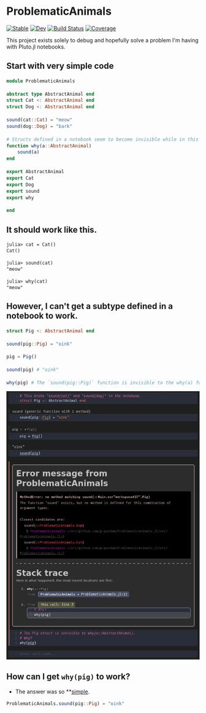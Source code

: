# ProblematicAnimals

[![Stable](https://img.shields.io/badge/docs-stable-blue.svg)](https://g-gundam.github.io/ProblematicAnimals.jl/stable/)
[![Dev](https://img.shields.io/badge/docs-dev-blue.svg)](https://g-gundam.github.io/ProblematicAnimals.jl/dev/)
[![Build Status](https://github.com/g-gundam/ProblematicAnimals.jl/actions/workflows/CI.yml/badge.svg?branch=main)](https://github.com/g-gundam/ProblematicAnimals.jl/actions/workflows/CI.yml?query=branch%3Amain)
[![Coverage](https://codecov.io/gh/g-gundam/ProblematicAnimals.jl/branch/main/graph/badge.svg)](https://codecov.io/gh/g-gundam/ProblematicAnimals.jl)

This project exists solely to debug and hopefully solve a problem I'm having with Pluto.jl notebooks.

## Start with very simple code

```julia
module ProblematicAnimals

abstract type AbstractAnimal end
struct Cat <: AbstractAnimal end
struct Dog <: AbstractAnimal end

sound(cat::Cat) = "meow"
sound(dog::Dog) = "bark"

# Structs defined in a notebook seem to become invisible while in this function.
function why(a::AbstractAnimal)
    sound(a)
end

export AbstractAnimal
export Cat
export Dog
export sound
export why

end
```

## It should work like this.

```julia-repl
julia> cat = Cat()
Cat()

julia> sound(cat)
"meow"

julia> why(cat)
"meow"
```

## However, I can't get a subtype defined in a notebook to work.

```julia
struct Pig <: AbstractAnimal end

sound(pig::Pig) = "oink"

pig = Pig()

sound(pig) # "oink"

why(pig) # The `sound(pig::Pig)` function is invisible to the why(a) function.
```

![error](https://github.com/g-gundam/ProblematicAnimals.jl/blob/main/pig.png?raw=true)

## How can I get `why(pig)` to work?

- The answer was so **[simple](https://discourse.julialang.org/t/pluto-jl-how-do-i-dispatch-to-a-subtype-created-in-a-notebook/124162/2).

```julia
ProblematicAnimals.sound(pig::Pig) = "oink"
```
